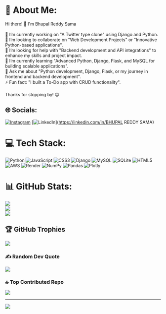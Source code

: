 # 💫 About Me:
Hi there! 👋 I'm Bhupal Reddy Sama<br><br>🔭 I’m currently working on "A Twitter type clone" using Django and Python.  <br>👯 I’m looking to collaborate on "Web Development Projects" or "Innovative Python-based applications".  <br>🤝 I’m looking for help with "Backend development and API integrations" to enhance my skills and project impact.  <br>🌱 I’m currently learning "Advanced Python, Django, Flask, and MySQL for building scalable applications".  <br>💬 Ask me about "Python development, Django,  Flask, or my journey in frontend and backend development".  <br>⚡ Fun fact: "I built a To-Do app with CRUD functionality".  <br><br>Thanks for stopping by! 😊 


## 🌐 Socials:
[![Instagram](https://img.shields.io/badge/Instagram-%23E4405F.svg?logo=Instagram&logoColor=white)](https://instagram.com/mr_selfish_02_18) [![LinkedIn](https://img.shields.io/badge/LinkedIn-%230077B5.svg?logo=linkedin&logoColor=white)](https://linkedin.com/in/BHUPAL REDDY SAMA) 

# 💻 Tech Stack:
![Python](https://img.shields.io/badge/python-3670A0?style=for-the-badge&logo=python&logoColor=ffdd54) ![JavaScript](https://img.shields.io/badge/javascript-%23323330.svg?style=for-the-badge&logo=javascript&logoColor=%23F7DF1E) ![CSS3](https://img.shields.io/badge/css3-%231572B6.svg?style=for-the-badge&logo=css3&logoColor=white) ![Django](https://img.shields.io/badge/django-%23092E20.svg?style=for-the-badge&logo=django&logoColor=white) ![MySQL](https://img.shields.io/badge/mysql-4479A1.svg?style=for-the-badge&logo=mysql&logoColor=white) ![SQLite](https://img.shields.io/badge/sqlite-%2307405e.svg?style=for-the-badge&logo=sqlite&logoColor=white) ![HTML5](https://img.shields.io/badge/html5-%23E34F26.svg?style=for-the-badge&logo=html5&logoColor=white) ![AWS](https://img.shields.io/badge/AWS-%23FF9900.svg?style=for-the-badge&logo=amazon-aws&logoColor=white) ![Render](https://img.shields.io/badge/Render-%46E3B7.svg?style=for-the-badge&logo=render&logoColor=white) ![NumPy](https://img.shields.io/badge/numpy-%23013243.svg?style=for-the-badge&logo=numpy&logoColor=white) ![Pandas](https://img.shields.io/badge/pandas-%23150458.svg?style=for-the-badge&logo=pandas&logoColor=white) ![Plotly](https://img.shields.io/badge/Plotly-%233F4F75.svg?style=for-the-badge&logo=plotly&logoColor=white)
# 📊 GitHub Stats:
![](https://github-readme-stats.vercel.app/api?username=BhupalReddySama262318&theme=dark&hide_border=false&include_all_commits=true&count_private=true)<br/>
![](https://github-readme-streak-stats.herokuapp.com/?user=BhupalReddySama262318&theme=dark&hide_border=false)<br/>
![](https://github-readme-stats.vercel.app/api/top-langs/?username=BhupalReddySama262318&theme=dark&hide_border=false&include_all_commits=true&count_private=true&layout=compact)

## 🏆 GitHub Trophies
![](https://github-profile-trophy.vercel.app/?username=BhupalReddySama262318&theme=radical&no-frame=false&no-bg=true&margin-w=4)

### ✍️ Random Dev Quote
![](https://quotes-github-readme.vercel.app/api?type=vetical&theme=dark)

### 🔝 Top Contributed Repo
![](https://github-contributor-stats.vercel.app/api?username=BhupalReddySama262318&limit=5&theme=dark&combine_all_yearly_contributions=true)

---
[![](https://visitcount.itsvg.in/api?id=BhupalReddySama262318&icon=0&color=0)](https://visitcount.itsvg.in)

<!-- Proudly created with GPRM ( https://gprm.itsvg.in ) -->
